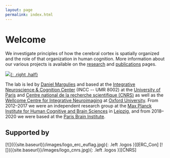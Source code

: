 ```yaml
---
layout: page
permalink: index.html
---
```


# Welcome

We investigate principles of how the cerebral cortex is spatially organized and the role of that organization in human cognition. More information about our various projects is available on the [research] and [publications] pages.  

[![]({{site.baseurl}}/thumbnails/image1.jpg){: .right .half}]({{site.baseurl}}/gallery/index.html)  

The lab is led by [Daniel Margulies][DSM] and based at the [Integrative Neuroscience & Cognition Center][INCC] (INCC -- UMR 8002) at the [University of Paris][UofP] and [Centre national de la recherche scientifique (CNRS)][CNRS] as well as the [Wellcome Centre for Integrative Neuroimaging][WIN] at [Oxford University][Oxford]. From 2012&ndash;2017 we were an independent research group at the [Max Planck Institute for Human Cognitive and Brain Sciences][NAC] in [Leipzig], and from 2018&ndash;2020 we were based at the [Paris Brain Institute][ICM].  
## Supported by 
<span>
  [![]({{site.baseurl}}/images/logo_erc_euflag.jpg){: .left .logos }][ERC_Con]
  [![]({{site.baseurl}}/images/logo_cnrs.jpg){: .left .logos }][CNRS]
  <!-- Or remove WIN logo: 
  [![]({{site.baseurl}}/images/logo_WIN.png){: .left .logos }][WIN]
  -->
</span>

[DSM]: {{site.baseurl}}/people/margulies.html
[research]: {{site.baseurl}}/research/index.html
[publications]: {{site.baseurl}}/research/publications.html
[INCC]: https://incc-paris.fr
[UofP]: https://u-paris.fr
[CNRS]: http://www.cnrs.fr/index.php
[NAC]: https://www.cbs.mpg.de/former-groups/neuroanatomy-and-connectivity
[Leipzig]: https://vimeo.com/164579770
[ICM]: https://icm-institute.org/en/
[ERC_Con]: https://erc.europa.eu/funding/consolidator-grants
[WIN]: https://www.win.ox.ac.uk/
[Oxford]: https://www.ox.ac.uk/
